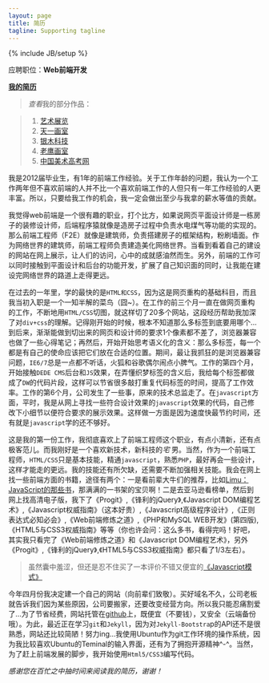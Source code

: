 ```yaml
---
layout: page
title: 简历
tagline: Supporting tagline
---
```

{% include JB/setup %}

应聘职位：**Web前端开发**

**[我的简历][1]**

>*查看*我的部分作品： 

> 1. [艺术展览][2]
> 2. [天一画室][3]
> 3. [银木科技][4]
> 4. [老鹰画室][5]
> 5. [中国美术高考网][6]


我是2012届毕业生，有1年的前端工作经验。关于工作年龄的问题，我认为一个工作两年但不喜欢前端的人并不比一个喜欢前端工作的人但只有一年工作经验的人更丰富。所以，只要给我工作的机会，我一定会做出至少与我拿的薪水等值的贡献。

我觉得web前端是一个很有趣的职业，打个比方，如果说网页平面设计师是一栋房子的装修设计师，后端程序猿就像是造房子过程中负责水电煤气等功能的实现的。那么前端工程师（F2E）就像是建筑师，负责搭建房子的框架结构，粉刷墙面。作为网络世界的建筑师，前端工程师负责建造美化网络世界。当看到看着自己的建设的网站在网上展示，让人们的访问，心中的成就感油然而生。另外，前端的工作可以同时接触到平面设计和后台的功能开发，扩展了自己知识面的同时，让我能在建设完网络世界的路道上走得更远。

在过去的一年里，学的最快的是`HTML和CSS`，因为这是网页重构的基础科目，而且我当初入职是一个一知半解的菜鸟（囧~）。在工作的前三个月一直在做网页重构的工作，不断地用`HTML/CSS`切图，就这样切了20多个网站，这段经历帮助我加深了对`div+css`的理解。记得刚开始的时候，根本不知道那么多标签到底要用哪个...到后来，渐渐能做到切出来的网页和设计师的要求1个像素都不差了，浏览器兼容也做了一些心得笔记；再然后，开始开始思考语义化的含义：那么多标签，每一个都是有自己的使命应该把它们放在合适的位置。期间，最让我抓狂的是浏览器兼容问题，`IE6/7`总是一点都不听话，火狐和谷歌偶尔闹点小脾气。工作的第四个月，开始接触`DEDE CMS`后台和`JS`效果，在弄懂织梦标签的含义后，我给每个标签都做成了`DW`的代码片段，这样可以节省很多敲打重复代码标签的时间，提高了工作效率。工作的第6个月，公司发生了一些事，原来的技术总监走了。在`javascript`方面，平时，我是从网上寻找一些符合设计效果的`javascript`效果的代码，自己修改下小细节以便符合要求的展示效果。这样做一方面是因为速度快最节约时间，还有就是`javascript`学的还不够好。

这是我的第一份工作，我彻底喜欢上了前端工程师这个职业，有点小清新，还有点极客范儿。而我刚好是一个喜欢新技术，新科技的*宅* 男。当然，作为一个前端工程师，`HTML/CSS`只是基本技能，精通`javascript`，熟悉`PHP`，最好再会一些设计，这样才能走的更远。我的技能还有所欠缺，还需要不断加强相关技能。我会在网上找一些前端方面的书籍，途径有两个：一是看前辈大牛们的推荐，比如[Limu：JavaScript的那些书][7]，那满满的一书架的宝贝啊！二是去亚马逊看榜单，然后到网上找高清电子版，我下了《Progit》,《锋利的jQuery》,《Javascript DOM编程艺术》,《Javascript权威指南》（这本好贵）,《Javascript高级程序设计》,《正则表达式必知必会》,《Web前端修炼之道》,《PHP和MySQL WEB开发》(第四版),《HTML5与CSS3权威指南》等等（你也许会问：这么多书，看得完吗！好吧，其实我只看完了《Web前端修炼之道》和《Javascript DOM编程艺术》，另外《Progit》,《锋利的jQuery》,《HTML5与CSS3权威指南》都只看了1/3左右）。
> 虽然囊中羞涩，但还是忍不住买了一本评价不错又便宜的[《Javascript模式》][8]

今年四月份我决定建一个自己的网站（向前辈们致敬）。买好域名不久，公司老板就告诉我们因为某些原因，公司要搬家，还要改变经营方向。所以我只能忍痛割爱了...为了节省经费，网站托管在[github][9]上，既便宜（不要钱），又安全（云端备份哦）。为此，最近正在学习`git`和`Jekyll`，因为对`Jekyll-Bootstra`p的API还不是很熟悉，网站还比较简陋！努力ing…我使用Ubuntu作为git工作环境的操作系统，因为我比较喜欢Ubuntu的Teminal的输入界面，还有为了拥抱开源精神^-^。当然，为了赶上前端发展的脚步，我开始使用`Html5/CSS3`编写代码。

*感谢您在百忙之中抽时间来阅读我的简历，谢谢！*

  [1]: https://skydrive.live.com/embed?cid=0D758B9C95E98F80&resid=D758B9C95E98F80!252&authkey=APO8LDqvVu2meSQ&em=2 "Skydrive office在线展示链接"
  [2]: http://www.yszl.org/ "原公司策划的展览"
  [3]: http://www.hztyhs.com/ "原公司合作的画室"
  [4]: http://yinmusoft.com/ "原公司客户"
  [5]: http://www.hzlyhs.com/ "原公司合作的画室"
  [6]: http://www.msgao.com/ "原公司经营的网站"
  [7]: http://www.cnblogs.com/kei0/articles/2586559.html  "我的cnblog博客上的转载"	
  [8]: http://www.amazon.cn/gp/product/B008QTG1HS/ref=olp_product_details?ie=UTF8&me=&seller=  "是一本针对有一定经验的F2E看的书"
  [9]: https://github.com/keinwang/keinwang.github.com  "github是全球最大的社交编程及代码托管网站。"